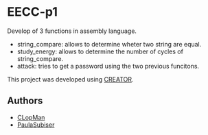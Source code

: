 # EECC-p1

Develop of 3 functions in assembly language.
- string_compare: allows to determine wheter two string are equal. 
- study_energy: allows to determine the number of cycles of string_compare.
- attack: tries to get a password using the two previous funcitons. 

This project was developed using [CREATOR](https://creatorsim.github.io/).

## Authors 
- [CLopMan](https://github.com/CLopMan)
- [PaulaSubiser](https://github.com/PaulaSubiser)
